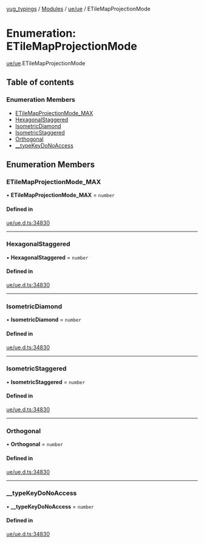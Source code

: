 [yug_typings](../README.md) / [Modules](../modules.md) / [ue/ue](../modules/ue_ue.md) / ETileMapProjectionMode

# Enumeration: ETileMapProjectionMode

[ue/ue](../modules/ue_ue.md).ETileMapProjectionMode

## Table of contents

### Enumeration Members

- [ETileMapProjectionMode\_MAX](ue_ue.ETileMapProjectionMode.md#etilemapprojectionmode_max)
- [HexagonalStaggered](ue_ue.ETileMapProjectionMode.md#hexagonalstaggered)
- [IsometricDiamond](ue_ue.ETileMapProjectionMode.md#isometricdiamond)
- [IsometricStaggered](ue_ue.ETileMapProjectionMode.md#isometricstaggered)
- [Orthogonal](ue_ue.ETileMapProjectionMode.md#orthogonal)
- [\_\_typeKeyDoNoAccess](ue_ue.ETileMapProjectionMode.md#__typekeydonoaccess)

## Enumeration Members

### ETileMapProjectionMode\_MAX

• **ETileMapProjectionMode\_MAX** = `number`

#### Defined in

[ue/ue.d.ts:34830](https://github.com/YugMetaverse/yug_typings/blob/b7d9b19/ue/ue.d.ts#L34830)

___

### HexagonalStaggered

• **HexagonalStaggered** = `number`

#### Defined in

[ue/ue.d.ts:34830](https://github.com/YugMetaverse/yug_typings/blob/b7d9b19/ue/ue.d.ts#L34830)

___

### IsometricDiamond

• **IsometricDiamond** = `number`

#### Defined in

[ue/ue.d.ts:34830](https://github.com/YugMetaverse/yug_typings/blob/b7d9b19/ue/ue.d.ts#L34830)

___

### IsometricStaggered

• **IsometricStaggered** = `number`

#### Defined in

[ue/ue.d.ts:34830](https://github.com/YugMetaverse/yug_typings/blob/b7d9b19/ue/ue.d.ts#L34830)

___

### Orthogonal

• **Orthogonal** = `number`

#### Defined in

[ue/ue.d.ts:34830](https://github.com/YugMetaverse/yug_typings/blob/b7d9b19/ue/ue.d.ts#L34830)

___

### \_\_typeKeyDoNoAccess

• **\_\_typeKeyDoNoAccess** = `number`

#### Defined in

[ue/ue.d.ts:34830](https://github.com/YugMetaverse/yug_typings/blob/b7d9b19/ue/ue.d.ts#L34830)
